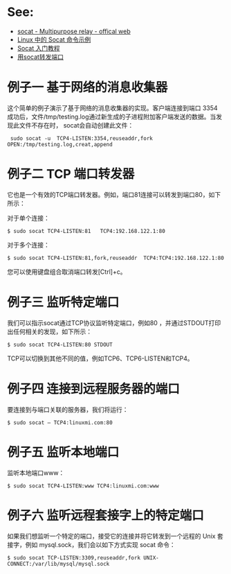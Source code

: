 # See: 
- [socat - Multipurpose relay - offical web ](http://www.dest-unreach.org/socat/)
- [Linux 中的 Socat 命令示例](https://www.51cto.com/article/717314.html)
- [Socat 入门教程](https://www.hi-linux.com/posts/61543.html)
- [用socat转发端口](https://fasionchan.com/network/toolkit/socat/)

# 例子一 基于网络的消息收集器
这个简单的例子演示了基于网络的消息收集器的实现。客户端连接到端口 3354 成功后，文件/tmp/testing.log通过新生成的子进程附加客户端发送的数据。当发现此文件不存在时， socat会自动创建此文件：
```
 sudo socat -u  TCP4-LISTEN:3354,reuseaddr,fork    OPEN:/tmp/testing.log,creat,append
```

# 例子二 TCP 端口转发器
它也是一个有效的TCP端口转发器。例如，端口81连接可以转发到端口80，如下所示：

对于单个连接：
```
$ sudo socat TCP4-LISTEN:81   TCP4:192.168.122.1:80
```
对于多个连接：
```
$ sudo socat TCP4-LISTEN:81,fork,reuseaddr  TCP4:TCP4:192.168.122.1:80
```
您可以使用键盘组合取消端口转发[Ctrl]+c。

# 例子三  监听特定端口

我们可以指示socat通过TCP协议监听特定端口，例如80 ，并通过STDOUT打印出任何相关的发现，如下所示：
```
$ sudo socat TCP4-LISTEN:80 STDOUT
```
TCP可以切换到其他不同的值，例如TCP6、TCP6-LISTEN和TCP4。

# 例子四 连接到远程服务器的端口

要连接到与端口关联的服务器，我们将运行：
```
$ sudo socat – TCP4:linuxmi.com:80 
```

# 例子五 监听本地端口

监听本地端口www：
```
$ sudo socat TCP4-LISTEN:www TCP4:linuxmi.com:www
```

# 例子六 监听远程套接字上的特定端口

如果我们想监听一个特定的端口，接受它的连接并将它转发到一个远程的 Unix 套接字，例如 mysql.sock，我们会以如下方式实现 socat 命令：
```
$ sudo socat TCP-LISTEN:3309,reuseaddr,fork UNIX-CONNECT:/var/lib/mysql/mysql.sock
```
